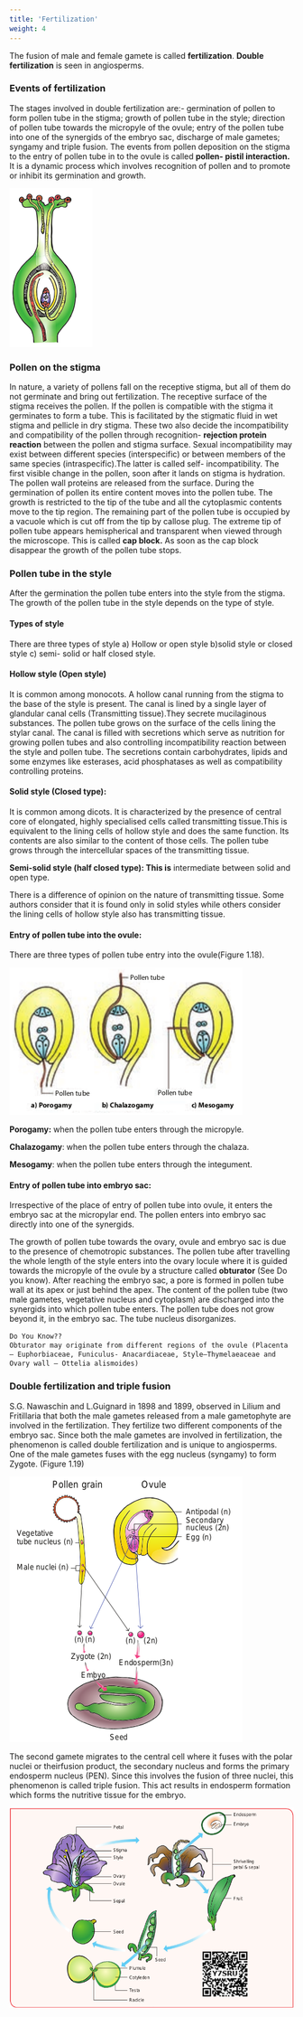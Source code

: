```yaml
---
title: 'Fertilization'
weight: 4
---
```



The fusion of male and female gamete is called **fertilization**. **Double fertilization** is seen in angiosperms. 
 
### Events of fertilization
 
The stages involved in double fertilization are:- germination of pollen to form pollen tube in the stigma; growth of pollen tube in the style; direction of pollen tube towards the micropyle of the ovule; entry of the pollen tube into one of the synergids of the embryo sac, discharge of male gametes; syngamy and triple fusion. The events from pollen deposition on the stigma to the entry of pollen tube in to the ovule is called **pollen- pistil interaction.** It is a dynamic process which involves recognition of pollen and to promote or inhibit its germination and growth.


![](1.21.png "float-end w-25")

### Pollen on the stigma 

In nature, a variety of pollens fall on the receptive stigma, but all of them do not germinate and bring out fertilization. The receptive surface of the stigma receives the pollen. If the pollen is compatible with the stigma it germinates to form a tube. This is facilitated by the stigmatic fluid in wet stigma and pellicle in dry stigma. These two also decide the incompatibility and compatibility of the pollen through recognition- **rejection protein reaction** between the pollen and stigma surface. Sexual incompatibility may exist between different species (interspecific) or between members of the same species (intraspecific).The latter is called self- incompatibility. The first visible change in the pollen, soon after it lands on stigma is hydration. The pollen wall proteins are released from the surface. During the germination of pollen its entire content moves into the pollen tube. The growth is restricted to the tip of the tube and all the cytoplasmic contents move to the tip region. The remaining part of the pollen tube is occupied by a vacuole which is cut off from the tip by callose plug. The extreme tip of pollen tube appears hemispherical and transparent when viewed through the microscope. This is called **cap block.** As soon as the cap block disappear the growth of the pollen tube stops.

### Pollen tube in the style

After the germination the pollen tube enters into
the style from the stigma. The growth of the pollen
tube in the style depends on the type of style.

#### Types of style
There are three types of style a) Hollow or open style b)solid style or closed style c) semi- solid or half closed style.
#### Hollow style (Open style)
 It is common among monocots. A hollow canal running from the stigma to the base of the style is present. The canal is lined by a single layer of glandular canal cells (Transmitting tissue).They secrete mucilaginous substances. The pollen tube grows on the surface of the cells lining the stylar canal. The canal is filled with secretions which serve as nutrition for growing pollen tubes and also controlling incompatibility reaction between the style and pollen tube. The secretions contain carbohydrates, lipids and some enzymes like esterases, acid phosphatases as well as compatibility controlling proteins.

#### Solid style (Closed type): 
It is common among dicots. It is characterized by the presence of central core of elongated, highly specialised cells called transmitting tissue.This is equivalent to the lining cells of hollow style and does the same function. Its contents are also similar to the content of those cells. The pollen tube grows through the intercellular spaces of the transmitting tissue. 

**Semi-solid style (half closed type): This is** intermediate between solid and open type.

There is a difference of opinion on the nature of transmitting tissue. Some authors consider that it is found only in solid styles while others consider the lining cells of hollow style also has transmitting tissue. 

#### Entry of pollen tube into the ovule: 
There are three types of pollen tube entry into the ovule(Figure 1.18).

![Figure 1.18 Path of pollen tube entry into the ovule](1.23.png "float-end w-25")

**Porogamy:** when the pollen tube enters through the micropyle.

**Chalazogamy**: when the pollen tube enters through the chalaza.

**Mesogamy**: when the pollen tube enters through the integument. 

#### Entry of pollen tube into embryo sac:

Irrespective of the place of entry of pollen tube into ovule, it enters the embryo sac at the micropylar end. The pollen enters into embryo sac directly into one of the synergids.

The growth of pollen tube towards the ovary, ovule and embryo sac is due to the presence of chemotropic substances. The pollen tube after travelling the whole length of the style enters into the ovary locule where it is guided towards the micropyle of the ovule by a structure called **obturator** (See Do you know). After reaching the embryo sac, a pore is formed in pollen tube wall at its apex or just behind the apex. The content of the pollen tube (two male gametes, vegetative nucleus and cytoplasm) are discharged into the synergids into which pollen tube enters. The pollen tube does not grow beyond it, in the embryo sac. The tube nucleus disorganizes.

```
Do You Know??
Obturator may originate from different regions of the ovule (Placenta – Euphorbiaceae, Funiculus- Anacardiaceae, Style–Thymelaeaceae and Ovary wall – Ottelia alismoides)
```

### Double fertilization and triple fusion

S.G. Nawaschin and L.Guignard in 1898 and 1899, observed in Lilium and Fritillaria that both the male gametes released from a male gametophyte are involved in the fertilization. They fertilize two different components of the embryo sac. Since both the male gametes are involved in fertilization, the phenomenon is called double fertilization and is unique to angiosperms. One of the male gametes fuses with the egg nucleus (syngamy) to form Zygote. (Figure 1.19)

![Figure 1.19 Fertilization in Angiosperms](1.24.png "float-end w-25")

The second gamete migrates to the central cell where it fuses with the polar nuclei or theirfusion product, the secondary nucleus and forms the primary endosperm nucleus (PEN). Since this involves the fusion of three nuclei, this phenomenon is called triple fusion. This act results in endosperm formation which forms the nutritive tissue for the embryo.

![Figure 1.20 Post Ferilization changes in the flower of an angiosperm](1.25.png "float-end w-25")